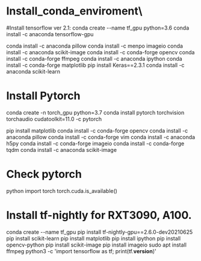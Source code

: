 # Install_conda_enviroment\

#Install tensorflow ver 2.1:
conda create --name tf_gpu python=3.6
conda install -c anaconda tensorflow-gpu


conda install -c anaconda pillow
conda install -c menpo imageio
conda install -c anaconda scikit-image
conda install -c conda-forge opencv
conda install -c conda-forge ffmpeg
conda install -c anaconda ipython
conda install -c conda-forge matplotlib
pip install Keras==2.3.1
conda install -c anaconda scikit-learn

# Install Pytorch 
conda create -n torch_gpu python=3.7
conda install pytorch torchvision torchaudio cudatoolkit=11.0 -c pytorch

pip install matplotlib
conda install -c conda-forge opencv
conda install -c anaconda pillow
conda install -c conda-forge vim
conda install -c anaconda h5py
conda install -c conda-forge imageio 
conda install -c conda-forge tqdm
conda install -c anaconda scikit-image 
# Check pytorch
python
import torch
torch.cuda.is_available()

# Install tf-nightly for RXT3090, A100.
conda create --name tf_gpu
pip install tf-nightly-gpu==2.6.0-dev20210625
pip install scikit-learn
pip install matplotlib
pip install ipython
pip install opencv-python
pip install scikit-image
pip install imageio
sudo apt install ffmpeg
python3 -c 'import tensorflow as tf; print(tf.__version__)'
